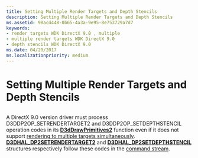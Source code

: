 ```yaml
---
title: Setting Multiple Render Targets and Depth Stencils
description: Setting Multiple Render Targets and Depth Stencils
ms.assetid: 98acd448-0b65-4a3a-9e95-8e753729a7d7
keywords:
- render targets WDK DirectX 9.0 , multiple
- multiple render targets WDK DirectX 9.0
- depth stencils WDK DirectX 9.0
ms.date: 04/20/2017
ms.localizationpriority: medium
---
```


# Setting Multiple Render Targets and Depth Stencils


## <span id="ddk_setting_multiple_render_targets_and_depth_stencils_gg"></span><span id="DDK_SETTING_MULTIPLE_RENDER_TARGETS_AND_DEPTH_STENCILS_GG"></span>


A DirectX 9.0 version driver must process D3DDP2OP\_SETRENDERTARGET2 and D3DDP2OP\_SETDEPTHSTENCIL operation codes in its [**D3dDrawPrimitives2**](https://docs.microsoft.com/windows-hardware/drivers/ddi/d3dhal/nc-d3dhal-lpd3dhal_drawprimitives2cb) function even if it does not support [rendering to multiple targets simultaneously](rendering-to-multiple-targets-simultaneously.md). [**D3DHAL\_DP2SETRENDERTARGET2**](https://docs.microsoft.com/windows-hardware/drivers/ddi/d3dhal/ns-d3dhal-_d3dhal_dp2setrendertarget2) and [**D3DHAL\_DP2SETDEPTHSTENCIL**](https://docs.microsoft.com/windows-hardware/drivers/ddi/d3dhal/ns-d3dhal-_d3dhal_dp2setdepthstencil) structures respectively follow these codes in the [command stream](command-stream.md).

 

 





